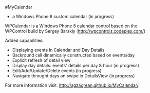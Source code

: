 #MyCalendar

- a Windows Phone  8 custom calendar (in progress)

WPCalendar is a  Windows Phone 8 calendar control based on the WPControl build by Sergey Barskiy (http://wpcontrols.codeplex.com/)

Added capabilities:
 * Displaying events in Calendar and Day Details
 * Backround cell dinamically constructed based on events/day 
 * Explicit refresh of detail view 
 * Display day details: events' details per day & hour (in progress)
 * Edit/Add/Update/Delete events (in progress)
 * Navigate throught days on swipe in DetailsView (in progress)
 
 For more information visit: http://agzagrean.github.io/MyCalendar/.


